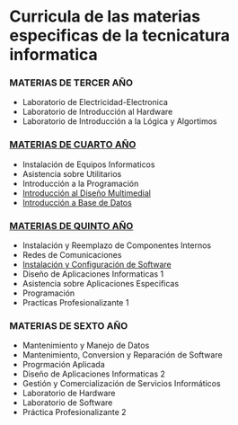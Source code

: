 # Curricula  de las materias especificas de la tecnicatura informatica

### MATERIAS DE TERCER AÑO
* Laboratorio de Electricidad-Electronica
* Laboratorio de Introducción al Hardware
* Laboratorio de Introducción a la Lógica y Algortimos

### [ MATERIAS DE CUARTO AÑO ](https://github.com/matiexe/TECINFPATH/tree/master/CUARTO)
* Instalación de Equipos Informaticos
* Asistencia sobre Utilitarios
* Introducción a la Programación
* [Introducción al Diseño Multimedial](https://github.com/matiexe/TECINFPATH/blob/master/CUARTO/introduccion%20_al_dise%C3%B1o_multimedial.md)
* [Introducción a Base de Datos](https://github.com/matiexe/TECINFPATH/blob/master/CUARTO/introduccion_%20a%20_base%20_de%20_datos.md)


### [ MATERIAS DE QUINTO AÑO ](https://github.com/matiexe/TECINFPATH/tree/master/QUINTO)
* Instalación y Reemplazo de Componentes Internos
* Redes de Comunicaciones
* [Instalación y Configuración de Software](https://github.com/matiexe/TECINFPATH/blob/master/QUINTO/instalacion_y_conf_de_soft.md)
* Diseño de Aplicaciones Informaticas 1
* Asistencia sobre Aplicaciones Especificas
* Programación
* Practicas Profesionalizante 1

### MATERIAS DE SEXTO AÑO 

* Mantenimiento y Manejo de Datos
* Mantenimiento, Conversion y Reparación de Software
* Progrmación Aplicada
* Diseño de Aplicaciones Informaticas 2
* Gestión y Comercialización de Servicios Informáticos
* Laboratorio de Hardware
* Laboratorio de Software
* Práctica Profesionalizante 2